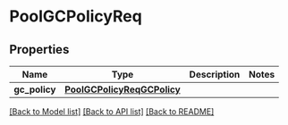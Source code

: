 # PoolGCPolicyReq

## Properties
Name | Type | Description | Notes
------------ | ------------- | ------------- | -------------
**gc_policy** | [**PoolGCPolicyReqGCPolicy**](PoolGCPolicyReqGCPolicy.md) |  | 

[[Back to Model list]](../README.md#documentation-for-models) [[Back to API list]](../README.md#documentation-for-api-endpoints) [[Back to README]](../README.md)


